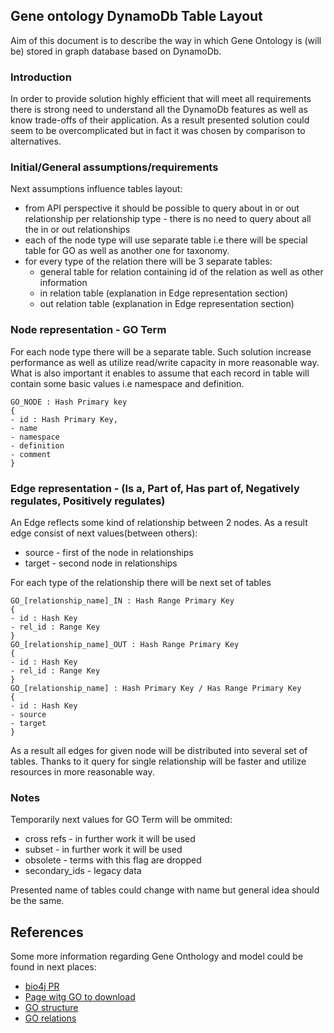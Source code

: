 ## Gene ontology DynamoDb Table Layout

Aim of this document is to describe the way in which Gene Ontology is (will be) stored in graph database based on DynamoDb.

### Introduction

In order to provide solution highly efficient that will meet all requirements there is strong need to understand all the DynamoDb features as well as know trade-offs of their application.
As a result presented solution could seem to be overcomplicated but in fact it was chosen by comparison to alternatives.


### Initial/General assumptions/requirements

Next assumptions influence tables layout:

- from API perspective it should be possible to query about in or out relationship per relationship type - there is no need to query about all the in or out relationships
- each of the node type will use separate table i.e there will be special table for GO as well as another one for taxonomy.
- for every type of the relation there will be 3 separate tables:
   - general table for relation containing id of the relation as well as other information
   - in relation table (explanation in Edge representation section)
   - out relation table (explanation in Edge representation section)

### Node representation - GO Term

For each node type there will be a separate table. Such solution increase performance as well as utilize read/write capacity in more reasonable way.
What is also important it enables to assume that each record in table will contain some basic values i.e namespace and definition.

```
GO_NODE : Hash Primary key
{
- id : Hash Primary Key,
- name
- namespace
- definition
- comment
}
```

### Edge representation - (Is a, Part of, Has part of, Negatively regulates, Positively regulates)

An Edge reflects some kind of relationship between 2 nodes. As a result edge consist of next values(between others):

 - source - first of the node in relationships
 - target - second node in relationships

 For each type of the relationship there will be next set of tables

 ```
 GO_[relationship_name]_IN : Hash Range Primary Key
 {
 - id : Hash Key
 - rel_id : Range Key
 }
 GO_[relationship_name]_OUT : Hash Range Primary Key
 {
 - id : Hash Key
 - rel_id : Range Key
 }
 GO_[relationship_name] : Hash Primary Key / Has Range Primary Key
 {
 - id : Hash Key
 - source
 - target
 }
 ```

 As a result all edges for given node will be distributed into several set of tables. Thanks to it query for single relationship will be faster and utilize resources in more reasonable way.


### Notes


Temporarily next values for GO Term will be ommited:
  - cross refs - in further work it will be used
  - subset - in further work it will be used
  - obsolete - terms with this flag are dropped
  - secondary_ids - legacy data

Presented name of tables could change with name but general idea should be the same.

## References

Some more information regarding Gene Onthology and model could be found in next places:
  - [bio4j PR](https://github.com/bio4j/bio4j/pull/40)
  - [Page witg GO to download](http://www.geneontology.org/GO.downloads.ontology.shtml)
  - [GO structure](http://beta.geneontology.org/page/ontology-structure)
  - [GO relations](http://beta.geneontology.org/page/ontology-relations)




